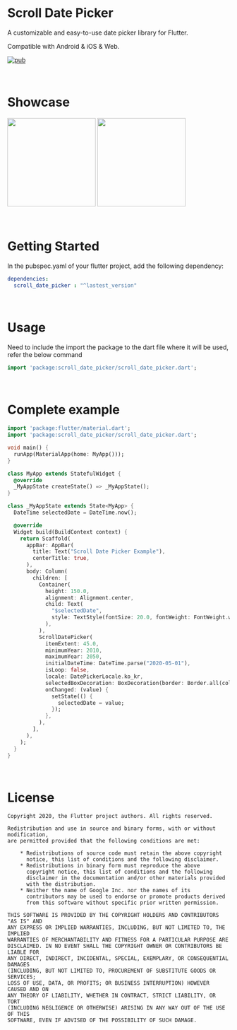 # Scroll Date Picker

A customizable and easy-to-use date picker library for Flutter. 

Compatible with Android & iOS & Web.

[![pub](https://img.shields.io/pub/v/scroll_date_picker)](https://pub.dev/packages/scroll_date_picker)


<br>

# Showcase

<img src = "https://user-images.githubusercontent.com/55150540/104117038-4df88d80-5361-11eb-9f93-8d6c3b99b50b.gif" width = 200> <img src = "https://user-images.githubusercontent.com/55150540/104117042-4fc25100-5361-11eb-8aaa-05ca8cf6aa6b.gif" width = 200>

<br> 

# Getting Started

In the pubspec.yaml of your flutter project, add the following dependency:

```yaml
dependencies:
  scroll_date_picker : "^lastest_version"
```

<br>

# Usage
Need to include the import the package to the dart file where it will be used, refer the below command
```dart
import 'package:scroll_date_picker/scroll_date_picker.dart';
```

<br>

# Complete example
```dart
import 'package:flutter/material.dart';
import 'package:scroll_date_picker/scroll_date_picker.dart';

void main() {
  runApp(MaterialApp(home: MyApp()));
}

class MyApp extends StatefulWidget {
  @override
  _MyAppState createState() => _MyAppState();
}

class _MyAppState extends State<MyApp> {
  DateTime selectedDate = DateTime.now();

  @override
  Widget build(BuildContext context) {
    return Scaffold(
      appBar: AppBar(
        title: Text("Scroll Date Picker Example"),
        centerTitle: true,
      ),
      body: Column(
        children: [
          Container(
            height: 150.0,
            alignment: Alignment.center,
            child: Text(
              "$selectedDate",
              style: TextStyle(fontSize: 20.0, fontWeight: FontWeight.w500),
            ),
          ),
          ScrollDatePicker(
            itemExtent: 45.0,
            minimumYear: 2010,
            maximumYear: 2050,
            initialDateTime: DateTime.parse("2020-05-01"),
            isLoop: false,
            locale: DatePickerLocale.ko_kr,
            selectedBoxDecoration: BoxDecoration(border: Border.all(color: Colors.blueAccent, width: 2.0)),
            onChanged: (value) {
              setState(() {
                selectedDate = value;
              });
            },
          ),
        ],
      ),
    );
  }
}

```
<br>

# License
```
Copyright 2020, the Flutter project authors. All rights reserved.

Redistribution and use in source and binary forms, with or without modification,
are permitted provided that the following conditions are met:

    * Redistributions of source code must retain the above copyright
      notice, this list of conditions and the following disclaimer.
    * Redistributions in binary form must reproduce the above
      copyright notice, this list of conditions and the following
      disclaimer in the documentation and/or other materials provided
      with the distribution.
    * Neither the name of Google Inc. nor the names of its
      contributors may be used to endorse or promote products derived
      from this software without specific prior written permission.

THIS SOFTWARE IS PROVIDED BY THE COPYRIGHT HOLDERS AND CONTRIBUTORS "AS IS" AND
ANY EXPRESS OR IMPLIED WARRANTIES, INCLUDING, BUT NOT LIMITED TO, THE IMPLIED
WARRANTIES OF MERCHANTABILITY AND FITNESS FOR A PARTICULAR PURPOSE ARE
DISCLAIMED. IN NO EVENT SHALL THE COPYRIGHT OWNER OR CONTRIBUTORS BE LIABLE FOR
ANY DIRECT, INDIRECT, INCIDENTAL, SPECIAL, EXEMPLARY, OR CONSEQUENTIAL DAMAGES
(INCLUDING, BUT NOT LIMITED TO, PROCUREMENT OF SUBSTITUTE GOODS OR SERVICES;
LOSS OF USE, DATA, OR PROFITS; OR BUSINESS INTERRUPTION) HOWEVER CAUSED AND ON
ANY THEORY OF LIABILITY, WHETHER IN CONTRACT, STRICT LIABILITY, OR TORT
(INCLUDING NEGLIGENCE OR OTHERWISE) ARISING IN ANY WAY OUT OF THE USE OF THIS
SOFTWARE, EVEN IF ADVISED OF THE POSSIBILITY OF SUCH DAMAGE.
```
